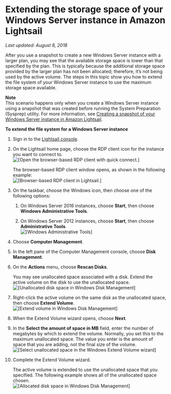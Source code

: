 # Extending the storage space of your Windows Server instance in Amazon Lightsail<a name="extending-windows-server-storage-space-in-amazon-lightsail"></a>

 *Last updated: August 8, 2018* 

After you use a snapshot to create a new Windows Server instance with a larger plan, you may see that the available storage space is lower than that specified by the plan\. This is typically because the additional storage space provided by the larger plan has not been allocated; therefore, it’s not being used by the active volume\. The steps in this topic show you how to extend the file system of your Windows Server instance to use the maximum storage space available\.

**Note**  
This scenario happens only when you create a Windows Server instance using a snapshot that was created before running the System Preparation \(Sysprep\) utility\. For more information, see [Creating a snapshot of your Windows Server instance in Amazon Lightsail](prepare-windows-based-instance-and-create-snapshot.md)\.

**To extend the file system for a Windows Server instance**

1. Sign in to the [Lightsail console](https://lightsail.aws.amazon.com/)\.

1. On the Lightsail home page, choose the RDP client icon for the instance you want to connect to\.  
![\[Open the browser-based RDP client with quick connect.\]](https://s3-us-west-2.amazonaws.com/parkside-localized-docs-devo/v1/en_us/b3f6d19f6c5a2810c4336f10d978ee98/images/connect-to-windows-instance-using-rdp-connection-shortcut.png)

   The browser\-based RDP client window opens, as shown in the following example:  
![\[Browser-based RDP client in Lightsail.\]](https://s3-us-west-2.amazonaws.com/parkside-localized-docs-devo/v1/en_us/b3f6d19f6c5a2810c4336f10d978ee98/images/amazon-lightsail-web-based-rdp-client.png)

1. On the taskbar, choose the Windows icon, then choose one of the following options:

   1. On Windows Server 2016 instances, choose **Start**, then choose **Windows Administrative Tools**\.

   1. On Windows Server 2012 instances, choose **Start**, then choose **Administrative Tools**\.  
![\[Windows Administrative Tools\]](https://s3-us-west-2.amazonaws.com/parkside-localized-docs-devo/v1/en_us/b3f6d19f6c5a2810c4336f10d978ee98/images/amazon-lightsail-windows-administrative-tools.png)

1. Choose **Computer Management**\.

1. In the left pane of the Computer Management console, choose **Disk Management**\.

1. On the **Actions** menu, choose **Rescan Disks**\.

   You may see unallocated space associated with a disk\. Extend the active volume on the disk to use the unallocated space\.  
![\[Unallocated disk space in Windows Disk Management\]](https://s3-us-west-2.amazonaws.com/parkside-localized-docs-devo/v1/en_us/b3f6d19f6c5a2810c4336f10d978ee98/images/amazon-lightsail-windows-unallocated-space.png)

1. Right\-click the active volume on the same disk as the unallocated space, then choose **Extend Volume**\.  
![\[Extend volume in Windows Disk Management\]](https://s3-us-west-2.amazonaws.com/parkside-localized-docs-devo/v1/en_us/b3f6d19f6c5a2810c4336f10d978ee98/images/amazon-lightsail-windows-extend-volume.png)

1. When the Extend Volume wizard opens, choose **Next**\.

1. In the **Select the amount of space in MB** field, enter the number of megabytes by which to extend the volume\. Normally, you set this to the maximum unallocated space\. The value you enter is the amount of space that you are adding, not the final size of the volume\.  
![\[Select unallocated space in the Windows Extend Volume wizard\]](https://s3-us-west-2.amazonaws.com/parkside-localized-docs-devo/v1/en_us/b3f6d19f6c5a2810c4336f10d978ee98/images/amazon-lightsail-windows-select-unallocated-space.png)

1. Complete the Extend Volume wizard\.

   The active volume is extended to use the unallocated space that you specified\. The following example shows all of the unallocated space chosen\.  
![\[Allocated disk space in Windows Disk Management\]](https://s3-us-west-2.amazonaws.com/parkside-localized-docs-devo/v1/en_us/b3f6d19f6c5a2810c4336f10d978ee98/images/amazon-lightsail-windows-allocated-space.png)